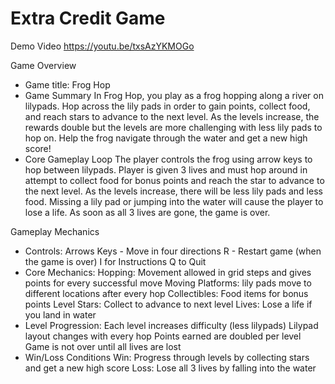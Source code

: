 # Extra Credit Game

Demo Video 
https://youtu.be/txsAzYKMOGo 

Game Overview 
- Game title: 
  Frog Hop
- Game Summary
  In Frog Hop, you play as a frog hopping along a river on lilypads. Hop across the lily pads in order to gain points, collect food, and reach stars to advance to the next level. As the levels increase, the rewards double but the levels are more challenging with less lily pads to hop on. Help the frog navigate through the water and get a new high score!
- Core Gameplay Loop
  The player controls the frog using arrow keys to hop between lilypads. Player is given 3 lives and must hop around in attempt to collect food for bonus points and reach the star to advance to the next level. As the levels increase, there will be less lily pads and less food. Missing a lily pad or jumping into the water will cause the player to lose a life. As soon as all 3 lives are gone, the game is over. 

Gameplay Mechanics 
- Controls:
  Arrows Keys - Move in four directions 
  R - Restart game (when the game is over)
  I for Instructions
  Q to Quit 
- Core Mechanics:
  Hopping: Movement allowed in grid steps and gives points for every successful move
  Moving Platforms: lily pads move to different locations after every hop
  Collectibles: Food items for bonus points
  Level Stars: Collect to advance to next level
  Lives: Lose a life if you land in water 
- Level Progression: 
  Each level increases difficulty (less lilypads)
  Lilypad layout changes with every hop
  Points earned are doubled per level
  Game is not over until all lives are lost 
- Win/Loss Conditions
  Win: Progress through levels by collecting stars and get a new high      score
  Loss: Lose all 3 lives by falling into the water

  





